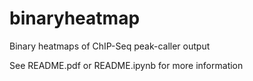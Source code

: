 # binaryheatmap
Binary heatmaps of ChIP-Seq peak-caller output

See README.pdf or README.ipynb for more information

